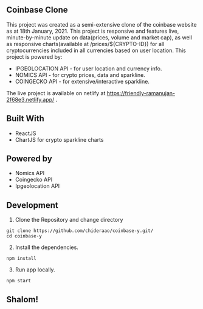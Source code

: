 ## Coinbase Clone

This project was created as a semi-extensive clone of the coinbase website as at 18th January, 2021. This project is responsive and features live, minute-by-minute update on data(prices, volume and market cap), as well as responsive charts(available at /prices/${CRYPTO-ID}) for all cryptocurrencies included in all currencies based on user location. This project is powered by:

- IPGEOLOCATION API - for user location and currency info.
- NOMICS API - for crypto prices, data and sparkline.
- COINGECKO API - for extensive/interactive sparkline.

The live project is available on netlify at https://friendly-ramanujan-2f68e3.netlify.app/ .

## Built With

- ReactJS
- ChartJS for crypto sparkline charts

## Powered by

- Nomics API
- Coingecko API
- Ipgeolocation API

## Development

1. Clone the Repository and change directory

```
git clone https://github.com/chideraao/coinbase-y.git/
cd coinbase-y
```

2. Install the dependencies.

```
npm install
```

3. Run app locally.

```
npm start
```

## Shalom!
